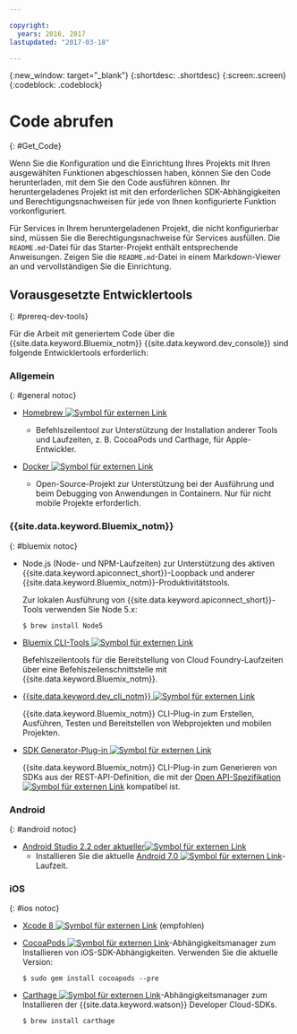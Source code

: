```yaml
---

copyright:
  years: 2016, 2017
lastupdated: "2017-03-18"

---
```

{:new_window: target="_blank"}
{:shortdesc: .shortdesc}
{:screen:.screen}
{:codeblock: .codeblock}

# Code abrufen
{: #Get_Code}

Wenn Sie die Konfiguration und die Einrichtung Ihres Projekts mit Ihren ausgewählten Funktionen abgeschlossen haben, können Sie den Code herunterladen, mit dem Sie den Code ausführen können. Ihr heruntergeladenes Projekt ist mit den erforderlichen SDK-Abhängigkeiten und Berechtigungsnachweisen für jede von Ihnen konfigurierte Funktion vorkonfiguriert.

Für Services in Ihrem heruntergeladenen Projekt, die nicht konfigurierbar sind, müssen Sie die Berechtigungsnachweise für Services ausfüllen. Die `README.md`-Datei für das Starter-Projekt enthält entsprechende Anweisungen. Zeigen Sie die `README.md`-Datei in einem Markdown-Viewer an und vervollständigen Sie die Einrichtung.

## Vorausgesetzte Entwicklertools
{: #prereq-dev-tools}

Für die Arbeit mit generiertem Code über die {{site.data.keyword.Bluemix_notm}} {{site.data.keyword.dev_console}} sind folgende Entwicklertools erforderlich: 


### Allgemein
{: #general notoc}

* [Homebrew ![Symbol für externen Link](../icons/launch-glyph.svg "Symbol für externen Link")](http://brew.sh/)
	* Befehlszeilentool zur Unterstützung der Installation anderer Tools und Laufzeiten, z. B. CocoaPods und Carthage, für Apple-Entwickler.

* [Docker ![Symbol für externen Link](../icons/launch-glyph.svg "Symbol für externen Link")](https://www.docker.com/get-docker)
	* Open-Source-Projekt zur Unterstützung bei der Ausführung und beim Debugging von Anwendungen in Containern. Nur für nicht mobile Projekte erforderlich. 

### {{site.data.keyword.Bluemix_notm}}
{: #bluemix notoc}

* Node.js (Node- und NPM-Laufzeiten) zur Unterstützung des aktiven {{site.data.keyword.apiconnect_short}}-Loopback und anderer {{site.data.keyword.Bluemix_notm}}-Produktivitätstools. 

	Zur lokalen Ausführung von {{site.data.keyword.apiconnect_short}}-Tools verwenden Sie Node 5.x: 
	
	```
	$ brew install Node5
	```

* [Bluemix CLI-Tools ![Symbol für externen Link](../icons/launch-glyph.svg "Symbol für externen Link")](http://clis.ng.bluemix.net/ui/home.html)

   Befehlszeilentools für die Bereitstellung von Cloud Foundry-Laufzeiten über eine Befehlszeilenschnittstelle mit {{site.data.keyword.Bluemix_notm}}.  

* [{{site.data.keyword.dev_cli_notm}} ![Symbol für externen Link](../icons/launch-glyph.svg "Symbol für externen Link")](dev_cli.html)

	{{site.data.keyword.Bluemix_notm}} CLI-Plug-in zum Erstellen, Ausführen, Testen und Bereitstellen von Webprojekten und mobilen Projekten. 
	
* [SDK Generator-Plug-in ![Symbol für externen Link](../icons/launch-glyph.svg "Symbol für externen Link")](sdk_cli.html)

	{{site.data.keyword.Bluemix_notm}} CLI-Plug-in zum Generieren von SDKs aus der REST-API-Definition, die mit der [Open API-Spezifikation ![Symbol für externen Link](../icons/launch-glyph.svg "Symbol für externen Link")](https://www.openapis.org/) kompatibel ist. 

### Android
{: #android notoc}

* [Android Studio 2.2 oder aktueller![Symbol für externen Link](../icons/launch-glyph.svg "Symbol für externen Link")](https://developer.android.com/studio)
	* Installieren Sie die aktuelle [Android 7.0 ![Symbol für externen Link](../icons/launch-glyph.svg "Symbol für externen Link")](https://www.android.com/versions/nougat-7-0/)-Laufzeit.

### iOS
{: #ios notoc}

* [Xcode 8 ![Symbol für externen Link](../icons/launch-glyph.svg "Symbol für externen Link")](https://developer.apple.com/xcode/) (empfohlen)

<!-- * Install the latest [iOS 10 ![External link icon](../icons/launch-glyph.svg "External link icon")](http://www.apple.com/ios/ios-10/) runtime.
-->
* [CocoaPods ![Symbol für externen Link](../icons/launch-glyph.svg "Symbol für externen Link")](https://cocoapods.org/)-Abhängigkeitsmanager zum Installieren von iOS-SDK-Abhängigkeiten. Verwenden Sie die aktuelle Version:

	```
	$ sudo gem install cocoapods --pre
	```
* [Carthage ![Symbol für externen Link](../icons/launch-glyph.svg "Symbol für externen Link")](https://github.com/Carthage/Carthage)-Abhängigkeitsmanager zum Installieren der {{site.data.keyword.watson}} Developer Cloud-SDKs.

	```
	$ brew install carthage
	```

